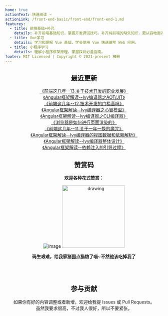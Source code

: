 ```yaml
---
home: true
actionText: 快速阅读 →
actionLink: /front-end-basic/front-end/front-end-1.md
features:
  - title: 前端基础+补充
    details: 补齐前端基础知识，掌握开发调试技巧。补齐纯前端的缺失知识，更从容地面对面试官。
  - title: Vue学习
    details: 学习和理解 Vue 基础，学会使用 Vue 快速编写 Web 应用。
  - title: 小程序学习
    details: 理解小程序框架原理，掌握踩坑必备指南。
footer: MIT Licensed | Copyright © 2021-present 被删
---
```


<div style="text-align: center;">

## 最近更新

[《前端这几年--13.关于技术开发的职业发展》](/front-end-work/front-end-days/about-front-end-13.md)   
[《Angular框架解读--Ivy编译器之AOT/JIT》](/angular/deep-into-angular/angular-design-ivy-4-aot-jit.md)   
[《前端这几年--12.技术开发的门槛高吗》](/front-end-work/front-end-days/about-front-end-12.md)   
[《Angular框架解读--Ivy编译器之心智模型》](/angular/deep-into-angular/angular-design-ivy-3-mental-model.md)   
[《Angular框架解读--Ivy编译器之CLI编译器》](/angular/deep-into-angular/angular-design-ivy-2-cli-compiler.md)   
[《浏览器是如何进行页面渲染的》](/front-end-basic/understanding/web-browser-render.md)   
[《前端这几年--11.关于一年一换的魔咒》](/front-end-work/front-end-days/about-front-end-11.md)   
[《Angular框架解读--Ivy编译器的视图数据和依赖解析》](/angular/deep-into-angular/angular-design-ivy-1-view-data-and-node-injector.md)   
[《Angular框架解读--Ivy编译器整体设计》](/angular/deep-into-angular/angular-design-ivy-0-design.md)   
[《Angular框架解读--依赖注入的引导过程》](/angular/deep-into-angular/angular-design-di-3-bootstrap.md)   

## 赞赏码

**欢迎各种花式赞赏：**

![image](https://github-imglib-1255459943.cos.ap-chengdu.myqcloud.com/2code2.jpg)
<img src="https://github-imglib-1255459943.cos.ap-chengdu.myqcloud.com/chunzhu.jpg" alt="drawing" width="200"/>

**码生艰难，给我家猪囤点猫粮了喵~不然他该吃掉我了**

<br />
<br />

## 参与贡献
如果你有好的内容调整或者新增，欢迎给我提 Issues 或 Pull Requests。  
虽然我要求很高，不过我人很好，所以不要紧张。

</div>
